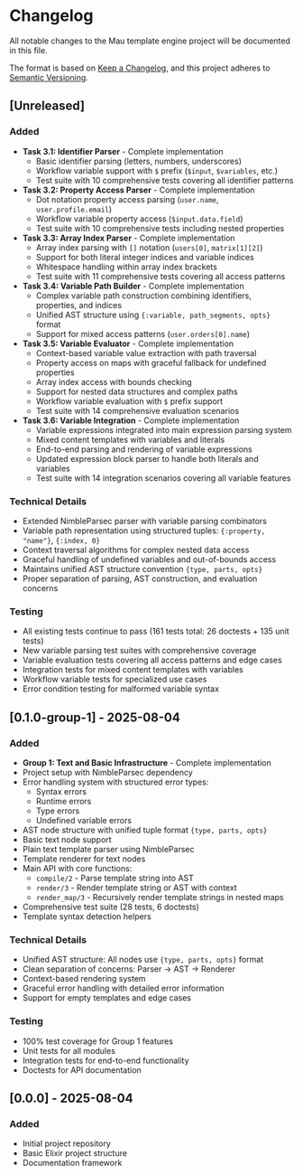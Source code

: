 # Changelog

All notable changes to the Mau template engine project will be documented in this file.

The format is based on [Keep a Changelog](https://keepachangelog.com/en/1.0.0/),
and this project adheres to [Semantic Versioning](https://semver.org/spec/v2.0.0.html).

## [Unreleased]

### Added
- **Task 3.1: Identifier Parser** - Complete implementation
  - Basic identifier parsing (letters, numbers, underscores)
  - Workflow variable support with `$` prefix (`$input`, `$variables`, etc.)
  - Test suite with 10 comprehensive tests covering all identifier patterns
- **Task 3.2: Property Access Parser** - Complete implementation
  - Dot notation property access parsing (`user.name`, `user.profile.email`)
  - Workflow variable property access (`$input.data.field`)
  - Test suite with 10 comprehensive tests including nested properties
- **Task 3.3: Array Index Parser** - Complete implementation
  - Array index parsing with `[]` notation (`users[0]`, `matrix[1][2]`)
  - Support for both literal integer indices and variable indices
  - Whitespace handling within array index brackets
  - Test suite with 11 comprehensive tests covering all access patterns
- **Task 3.4: Variable Path Builder** - Complete implementation
  - Complex variable path construction combining identifiers, properties, and indices
  - Unified AST structure using `{:variable, path_segments, opts}` format
  - Support for mixed access patterns (`user.orders[0].name`)
- **Task 3.5: Variable Evaluator** - Complete implementation
  - Context-based variable value extraction with path traversal
  - Property access on maps with graceful fallback for undefined properties
  - Array index access with bounds checking
  - Support for nested data structures and complex paths
  - Workflow variable evaluation with `$` prefix support
  - Test suite with 14 comprehensive evaluation scenarios
- **Task 3.6: Variable Integration** - Complete implementation
  - Variable expressions integrated into main expression parsing system
  - Mixed content templates with variables and literals
  - End-to-end parsing and rendering of variable expressions
  - Updated expression block parser to handle both literals and variables
  - Test suite with 14 integration scenarios covering all variable features

### Technical Details
- Extended NimbleParsec parser with variable parsing combinators
- Variable path representation using structured tuples: `{:property, "name"}`, `{:index, 0}`
- Context traversal algorithms for complex nested data access
- Graceful handling of undefined variables and out-of-bounds access
- Maintains unified AST structure convention `{type, parts, opts}`
- Proper separation of parsing, AST construction, and evaluation concerns

### Testing
- All existing tests continue to pass (161 tests total: 26 doctests + 135 unit tests)
- New variable parsing test suites with comprehensive coverage
- Variable evaluation tests covering all access patterns and edge cases
- Integration tests for mixed content templates with variables
- Workflow variable tests for specialized use cases
- Error condition testing for malformed variable syntax

## [0.1.0-group-1] - 2025-08-04

### Added
- **Group 1: Text and Basic Infrastructure** - Complete implementation
- Project setup with NimbleParsec dependency
- Error handling system with structured error types:
  - Syntax errors
  - Runtime errors
  - Type errors
  - Undefined variable errors
- AST node structure with unified tuple format `{type, parts, opts}`
- Basic text node support
- Plain text template parser using NimbleParsec
- Template renderer for text nodes
- Main API with core functions:
  - `compile/2` - Parse template string into AST
  - `render/3` - Render template string or AST with context
  - `render_map/3` - Recursively render template strings in nested maps
- Comprehensive test suite (28 tests, 6 doctests)
- Template syntax detection helpers

### Technical Details
- Unified AST structure: All nodes use `{type, parts, opts}` format
- Clean separation of concerns: Parser → AST → Renderer
- Context-based rendering system
- Graceful error handling with detailed error information
- Support for empty templates and edge cases

### Testing
- 100% test coverage for Group 1 features
- Unit tests for all modules
- Integration tests for end-to-end functionality
- Doctests for API documentation

## [0.0.0] - 2025-08-04

### Added
- Initial project repository
- Basic Elixir project structure
- Documentation framework